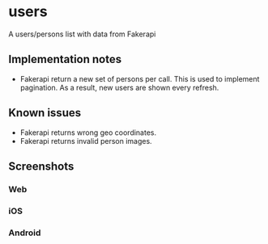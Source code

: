 # users

A users/persons list with data from Fakerapi

## Implementation notes
* Fakerapi return a new set of persons per call. This is used to implement pagination. As a result, new users are shown every refresh.

## Known issues
* Fakerapi returns wrong geo coordinates.
* Fakerapi returns invalid person images.

## Screenshots

### Web

### iOS

### Android